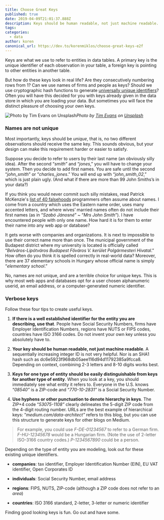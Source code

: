 ```yaml
---
title: Choose Great Keys
published: true
date: 2019-04-09T21:01:37.888Z
description: Keys should be human readable, not just machine readable.
tags:
categories:
  - data
author: koren
canonical_url: https://dev.to/korenmiklos/choose-great-keys-e2f
---
```


Keys are what we use to refer to entities in data tables. A primary key is the unique identifier of each observation in your table, a foreign key is pointing to other entities in another table.

But how do these keys look in real life? Are they consecutively numbering rows from 1? Can we use names of firms and people as keys? Should we use cryptographic hash functions to generate [universally unique identifiers](https://en.wikipedia.org/wiki/Universally_unique_identifier)? Often you will have this decided for you with keys already given in the data store in which you are loading your data. But sometimes you will face the distinct pleasure of choosing your own keys.

![Photo by [Tim Evans](https://unsplash.com/@tjevans?utm_source=medium&utm_medium=referral) on [Unsplash](https://unsplash.com?utm_source=medium&utm_medium=referral)](https://cdn-images-1.medium.com/max/9478/0*_VYwP0-zFPcTmacT)*Photo by [Tim Evans](https://unsplash.com/@tjevans?utm_source=medium&utm_medium=referral) on [Unsplash](https://unsplash.com?utm_source=medium&utm_medium=referral)*

### Names are not unique

Most importantly, keys should be *unique*, that is, no two different observations should receive the same key. This sounds obvious, but your design can make this requirement harder or easier to satisfy.

Suppose you decide to refer to users by their last name (an obviously silly idea). After the second “*smith*” and “*jones*,” you will have to change your system. Then you decide to add first names. You are safe until the second “*john_smith*” or “*charles_jones*.” You will end up with “*john_smith_02*,” which is just plain ugly. (And what if there are more than 99 John Smiths’s in your data?)

If you think you would never commit such silly mistakes, read Patrick McKenzie's [list of 40 falsehoods](https://www.kalzumeus.com/2010/06/17/falsehoods-programmers-believe-about-names/) programmers often assume about names. I come from a country which uses the Eastern name order, uses many accented letters, and where wives’ married names often do not include their first names (as in “*Szabó Jánosné*” ~ “*Mrs John Smith*”). I have encountered people with only one name. How hard it is for them to enter their name into any web app or database?

It gets worse with companies and organizations. It is next to impossible to use their correct name more than once. The municipal government of the Budapest district where my university is located is officially called “*Belváros-Lipótváros Budapest Főváros V. kerület Polgármesteri Hivatal*.” How often do you think it is spelled correctly in real-world data? Moreover, there are 37 elementary schools in Hungary whose official name is simply “*elementary school*.”

No, names are not unique, and are a terrible choice for unique keys. This is why most web apps and databases opt for a user chosen alphanumeric userid, an email address, or a computer-generated numeric identifier.

### Verbose keys

Follow these four tips to create useful keys.

1. **If there is a well established identifier for the entity you are describing, use that**. People have Social Security Numbers, firms have Employer Identification Numbers, regions have NUTS or FIPS codes, countries have ISO 3166 codes. Do not invent your own key unless you absolutely have to.

1. **Your key should be human readable, not just machine readable**. A sequentially increasing integer ID is not very helpful. Nor is an SHA1 hash such as dc6e5923f968db05aee116d94d11792385a9fcca8. Depending on context, combining 2-3 letters and 8-10 digits works best.

1. **Keys for one type of entity should be easily distinguishable from keys for another type of entity**. When you look at a key, you should immediately see what entity it refers to. Everyone in the U.S. knows “*08540”* is a ZIP-code and “*770-10-2831”* is a Social Security Number.

1. **Use hyphens or other punctuation to denote hierarchy in keys**. The ZIP+4 code “*53075-1108”* clearly delineates the 5-digit ZIP code from the 4-digit routing number. URLs are the best example of hierarchical keys: “*medium.com/data-architect”* refers to this blog, but you can use this structure to generate keys for other blogs on Medium.
> For example, you could use *F-DE-01234567* to refer to a German firm. *F-HU-12345678* would be a Hungarian firm. (Note the use of 2-letter ISO-3166 country codes.) *P-1234567890* could be a person.

Depending on the type of entity you are modeling, look out for these existing unique identifiers.

* **companies**: tax identifier, Employer Identification Number (EIN), EU VAT identifier, Open Corporates ID

* **individuals**: Social Security Number, email address

* **regions**: FIPS, NUTS, ZIP-code (although a ZIP code does not refer to an *area*)

* **countries**: ISO 3166 standard, 2-letter, 3-letter or numeric identifier

Finding good looking keys is fun. Go out and have some.

